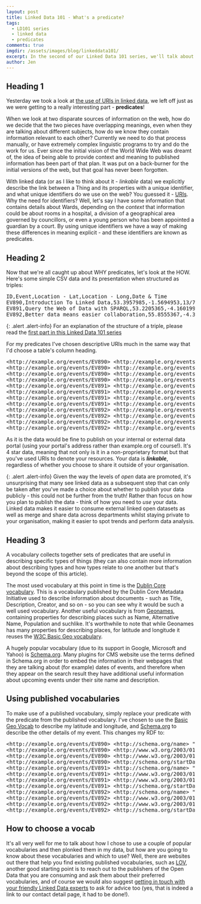 ```yaml
---
layout: post
title: Linked Data 101 - What's a predicate?
tags:
  - LD101 series
  - linked data
  - predicates
comments: true
imgdir:	/assets/images/blog/linkeddata101/
excerpt: In the second of our Linked Data 101 series, we'll talk about predicates and how shared vocabularies make published data more reusable.
author: Jen
---
```


Heading 1
-----

Yesterday we took a look at [the use of URIs in linked data](/blog/2016/02/16/linked-data-101-identifiers.html), we left off just as we were getting to a really interesting part - **predicates**! 

When we look at two disparate sources of information on the web, how do we decide that the two pieces have overlapping meanings, even when they are talking about different subjects, how do we know they contain information relevant to each other? Currently we need to do that process manually, or have extremely complex linguistic programs to try and do the work for us. Ever since the initial vision of the World Wide Web was dreamt of, the idea of being able to provide context and meaning to published information has been part of that plan. It was put on a back-burner for the initial versions of the web, but that goal has never been forgotten. 

With linked data (or as I like to think about it - *linkable* data) we explicitly describe the link between a Thing and its properties with a unique identifier, and what unique identifiers do we use on the web? You guessed it - [URIs](/blog/2016/02/16/linked-data-101-identifiers.html). Why the need for identifiers? Well, let's say I have some information that contains details about Wards, depending on the *context* that information could be about rooms in a hospital, a division of a geographical area governed by councillors, or even a young person who has been appointed a guardian by a court. By using unique identifiers we have a way of making these differences in meaning explicit - and these identifiers are known as predicates.

Heading 2
-----

Now that we're all caught up about WHY predicates, let's look at the HOW. Here's some simple CSV data and its presentation when structured as triples: 

<pre>
ID,Event,Location - Lat,Location - Long,Date & Time
EV890,Introduction To Linked Data,53.3957985,-1.5694953,13/7/2016 11:00:00 AM
EV891,Query the Web of Data with SPARQL,53.2205365,-4.1601993,20/4/2016 7:00:00 PM
EV892,Better data means easier collaboration,55.8555367,-4.3024977,3/8/2016 6:30:00 PM
</pre> 

{: .alert .alert-info}
For an explanation of the structure of a triple, please read the [first part in this Linked Data 101 series](/blog/2016/02/16/linked-data-101-identifiers.html)

For my predicates I've chosen descriptive URIs much in the same way that I'd choose a table's column heading.

<pre>
&lt;http://example.org/events/EV890&gt; &lt;http://example.org/events/title&gt; "Introduction To Linked Data" .
&lt;http://example.org/events/EV890&gt; &lt;http://example.org/events/latitude&gt; "53.3957985" .
&lt;http://example.org/events/EV890&gt; &lt;http://example.org/events/longitude&gt; "-1.5694953" .
&lt;http://example.org/events/EV890&gt; &lt;http://example.org/events/date&gt; "2016-07-13T11:00:00.0000000+00:00"^^&lt;http://www.w3.org/2001/XMLSchema#dateTime&gt; .
&lt;http://example.org/events/EV891&gt; &lt;http://example.org/events/title&gt; "Query the Web of Data with SPARQL" .
&lt;http://example.org/events/EV891&gt; &lt;http://example.org/events/latitude&gt; "53.2205365" .
&lt;http://example.org/events/EV891&gt; &lt;http://example.org/events/longitude&gt; "-4.1601993" .
&lt;http://example.org/events/EV891&gt; &lt;http://example.org/events/date&gt; "2016-04-20T19:00:00.0000000+00:00"^^&lt;http://www.w3.org/2001/XMLSchema#dateTime&gt; .
&lt;http://example.org/events/EV892&gt; &lt;http://example.org/events/title&gt; "Better data means easier collaboration" .
&lt;http://example.org/events/EV892&gt; &lt;http://example.org/events/latitude&gt; "55.8555367" .
&lt;http://example.org/events/EV892&gt; &lt;http://example.org/events/longitude&gt; "-4.3024977" .
&lt;http://example.org/events/EV892&gt; &lt;http://example.org/events/date&gt; "2016-08-03T18:30:00.0000000+00:00"^^&lt;http://www.w3.org/2001/XMLSchema#dateTime&gt; .
</pre>

As it is the data would be fine to publish on your internal or external data portal (using your portal's address rather than example.org of course!). It's 4 star data, meaning that not only is it in a non-proprietary format but that you've used URIs to denote your resources. Your data is ***linkable***, regardless of whether you choose to share it outside of your organisation. 

{: .alert .alert-info}
Given the way the levels of *open* data are promoted, it's unsurprising that many see linked data as a subsequent step that can only be taken after you've made a choice about whether to publish your data publicly - this could not be further from the truth! 
Rather than focus on how you plan to publish the data - think of how you need to *use* your data. Linked data makes it easier to consume external linked open datasets as well as merge and share data across departments whilst staying private to your organisation, making it easier to spot trends and perform data analysis.

Heading 3
----

A vocabulary collects together sets of predicates that are useful in describing specific types of things (they can also contain more information about describing types and how types relate to one another but that's beyond the scope of this article). 



The most used vocabulary at this point in time is the [Dublin Core vocabulary](http://semanticweb.org/wiki/Dublin_Core). This is a vocabulary published by the Dublin Core Metadata Initiative used to describe information about documents - such as Title, Description, Creator, and so on - so you can see why it would be such a well used vocabulary. Another useful vocabulary is from [Geonames](http://www.geonames.org/ontology/documentation.html), containing properties for describing places such as Name, Alternative Name, Population and suchlike. It's worthwhile to note that while Geonames has many properties for describing places, for latitude and longitude it reuses the [W3C Basic Geo vocabulary](https://www.w3.org/2003/01/geo/). 

A hugely popular vocabulary (due to its support in Google, Microsoft and Yahoo) is [Schema.org](http://schema.org). Many plugins for CMS website use the terms defined in Schema.org in order to embed the information in their webpages that they are talking about (for example) dates of events, and therefore when they appear on the search result they have additional useful information about upcoming events under their site name and description. 

Using published vocabularies
----

To make use of a published vocabulary, simply replace your predicate with the predicate from the published vocabulary. I've chosen to use the [Basic Geo Vocab](https://www.w3.org/2003/01/geo/) to describe my latitude and longitude, and [Schema.org](https://schema.org/Event) to describe the other details of my event. This changes my RDF to:


<pre>
&lt;http://example.org/events/EV890&gt; &lt;http://schema.org/name&gt; "Introduction To Linked Data" .
&lt;http://example.org/events/EV890&gt; &lt;http://www.w3.org/2003/01/geo/wgs84_pos#lat&gt; "53.3957985" .
&lt;http://example.org/events/EV890&gt; &lt;http://www.w3.org/2003/01/geo/wgs84_pos#long&gt; "-1.5694953" .
&lt;http://example.org/events/EV890&gt; &lt;http://schema.org/startDate&gt; "2016-07-13T11:00:00.0000000+00:00"^^&lt;http://www.w3.org/2001/XMLSchema#dateTime&gt; .
&lt;http://example.org/events/EV891&gt; &lt;http://schema.org/name&gt; "Query the Web of Data with SPARQL" .
&lt;http://example.org/events/EV891&gt; &lt;http://www.w3.org/2003/01/geo/wgs84_pos#lat&gt; "53.2205365" .
&lt;http://example.org/events/EV891&gt; &lt;http://www.w3.org/2003/01/geo/wgs84_pos#long&gt; "-4.1601993" .
&lt;http://example.org/events/EV891&gt; &lt;http://schema.org/startDate&gt; "2016-04-20T19:00:00.0000000+00:00"^^&lt;http://www.w3.org/2001/XMLSchema#dateTime&gt; .
&lt;http://example.org/events/EV892&gt; &lt;http://schema.org/name&gt; "Better data means easier collaboration" .
&lt;http://example.org/events/EV892&gt; &lt;http://www.w3.org/2003/01/geo/wgs84_pos#lat&gt; "55.8555367" .
&lt;http://example.org/events/EV892&gt; &lt;http://www.w3.org/2003/01/geo/wgs84_pos#long&gt; "-4.3024977" .
&lt;http://example.org/events/EV892&gt; &lt;http://schema.org/startDate&gt; "2016-08-03T18:30:00.0000000+00:00"^^&lt;http://www.w3.org/2001/XMLSchema#dateTime&gt; .
</pre>

How to choose a vocab
----

It's all very well for me to talk about how I chose to use a couple of popular vocabularies and then plonked them in my data, but how are you going to know about these vocabularies and which to use? Well, there are websites out there that help you find existing published vocabularies, such as [LOV](http://lov.okfn.org/dataset/lov), another good starting point is to reach out to the publishers of the Open Data that you are consuming and ask them about their preferred vocabularies, and of course we would also suggest [getting in touch with your friendly Linked Data experts](http://networkedplanet.com/#contact) to ask for advice too (yes, that is indeed a link to our contact detail page, it had to be done!).

